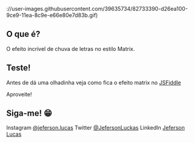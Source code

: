://user-images.githubusercontent.com/39635734/82733390-d26ea100-9ce9-11ea-8c9e-e66e80e7d83b.gif)

## O que é?
O efeito incrível de chuva de letras no estilo Matrix.

## Teste!
Antes de dá uma olhadinha veja como fica o efeito matrix no [JSFiddle](https://jsfiddle.net/s7p1g6Le/2/)

Aproveite!

## Siga-me! :grin:
Instagram [@jeferson.lucas](https://instagram.com/jeferson.luckas/)
Twitter [@JefersonLuckas](https://twitter.com/JefersonLuckas)
LinkedIn [Jeferson Lucas](https://www.linkedin.com/in/jeferson-lucas-08285a182/)